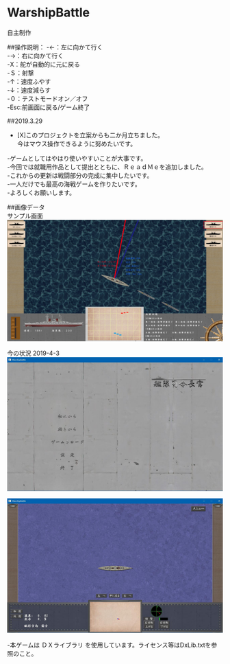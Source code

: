 # WarshipBattle  
自主制作  

##操作説明：
-←：左に向かて行く  
-→：右に向かて行く  
-Ⅹ：舵が自動的に元に戻る  
-Ｓ：射撃  
-↑：速度ふやす  
-↓：速度減らす  
-０：テストモードオン／オフ  
-Esc:前画面に戻る/ゲーム終了  

##2019.3.29  
- [X]このプロジェクトを立案からも二か月立ちました。  
今はマウス操作できるように努めたいです。  

-ゲームとしてはやはり使いやすいことが大事です。  
-今回では就職用作品として提出とともに、ＲｅａｄＭｅを追加しました。  
-これからの更新は戦闘部分の完成に集中したいです。  
-一人だけでも最高の海戦ゲームを作りたいです。  
-よろしくお願いします。  

##画像データ  
サンプル画面  
![Alt text](ゲーム発想/ゲームサンプル画面.jpg) 

今の状況 2019-4-3
![Alt text](capturedPicture/mainMenu.jpg)

![Alt text](capturedPicture/game.jpg)

-本ゲームは ＤＸライブラリ を使用しています。ライセンス等はDxLib.txtを参照のこと。
